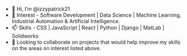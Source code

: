 - 👋 Hi, I’m @izzypatrick21
- 👀 Interest - Software Development | Data Science | Machine Learning, Industrial Automation & Artificial Intelligence.
- 📫 Skills -  CSS | JavaScript | React | Python | Django | MatLab | Solidworks 
- 🌱 Looking to collaborate on projects that would help improve my skills on the areas on interest listed above.

<!-----
izzypatrick21/izzypatrick21 is a ✨ special ✨ repository because its `README.md` (this file) appears on your GitHub profile.
You can click the Preview link to take a look at your changes.
------>
